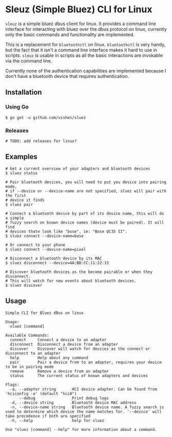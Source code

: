 # Sleuz (Simple Bluez) CLI for Linux

`sleuz` is a simple bluez dbus client for linux. It provides a command line interface
for interacting with bluez over the dbus protocol on linux, currently only the basic
commands and functionality are implemented.

This is a replacement for `bluetoothctl` on linux. `bluetoothctl` is very handy, but
the fact that it isn't a command line interface makes it hard to use in scripts. `sleuz`
is usable in scripts as all the basic interactions are invokable via the command line.

Currently none of the authentication capabilities are implemented because I don't
have a bluetooth device that requires authentication.

## Installation
### Using Go

```
$ go get -u github.com/vishen/sluez
```

### Releases
```
# TODO: add releases for linux?
```

## Examples

```
# Get a current overview of your adapters and bluetooth devices
$ sluez status

# Pair bluetooth devices, you will need to put you device into pairing mode,
# if --device or --device-name are not specified, sluez will pair with the first
# device it finds
$ sluez pair

# Connect a bluetooth device by part of its device name, this will do a simple
# fuzzy search on known device names (device must be paired). It will find
# devices thate look like "bose", ie: "Bose QC35 II".
$ sluez connect --device-name=bose

# Or connect to your phone
$ sluez connect --device-name=pixel

# Disconnect a bluetooth device by its MAC
$ sluez disconnect --device=AA:BB:CC:11:22:33

# Discover bluetooth devices as the become pairable or when they disconnect.
# This will watch for new events about bluetooth devices.
$ sluez discover
```

## Usage

```
Simple CLI for Bluez dBus on linux

Usage:
  sluez [command]

Available Commands:
  connect     Connect a device to an adapter
  disconnect  Disconnect a device from an adapter
  discover    Discover will watch for devices as the connect or disconnect to an adapter
  help        Help about any command
  pair        Pair a device from to an adapter, requires your device to be in pairing mode
  remove      Remove a device from an adapter
  status      The current status of known adapters and devices

Flags:
  -a, --adapter string       HCI device adapter. Can be found from 'hciconfig -a' (default "hci0")
      --debug                Print debug logs
  -d, --device string        Bluetooth device MAC address
  -n, --device-name string   Bluetooth device name. A fuzzy search is used to determine which device the name matches for. '--device' will take precedence if both are specified
  -h, --help                 help for sluez

Use "sluez [command] --help" for more information about a command.
```
